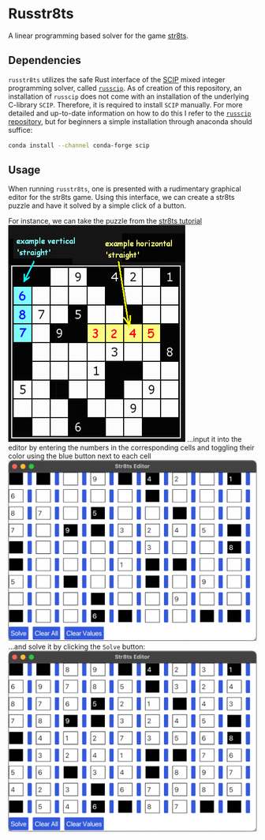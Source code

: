# Russtr8ts
A linear programming based solver for the game [str8ts](https://www.str8ts.com/).

## Dependencies
`russtr8ts` utilizes the safe Rust interface of the [SCIP](https://www.scipopt.org/index.php#download) mixed integer programming solver, called [`russcip`](https://github.com/scipopt/russcip). As of creation of this repository, an installation of `russcip` does not come with an installation of the underlying C-library `SCIP`. Therefore, it is required to install `SCIP` manually. For more detailed and up-to-date information on how to do this I refer to the [`russcip` repository](https://github.com/scipopt/russcip), but for beginners a simple installation through anaconda should suffice:
```bash
conda install --channel conda-forge scip
```

## Usage
When running `russtr8ts`, one is presented with a rudimentary graphical editor for the str8ts game. Using this interface, we can create a str8ts puzzle and have it solved by a simple click of a button.

For instance, we can take the puzzle from the [str8ts tutorial](https://www.str8ts.com/str8ts)
![str8ts tutorial](images/puzzle.gif)
...input it into the editor by entering the numbers in the corresponding cells and toggling their color using the blue button next to each cell
![str8ts editor](images/editor.png)
...and solve it by clicking the `Solve` button:
![str8ts solution](images/solved.png)

